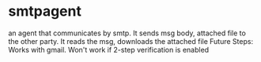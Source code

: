 # smtpagent
an agent that communicates by smtp. 
It sends msg body, attached file to the other party.
It reads the msg, downloads the attached file
Future Steps:  Works with gmail.  Won't work if 2-step verification is enabled
